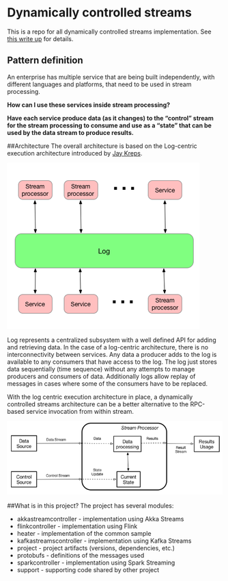 # Dynamically controlled streams

This is a repo for all dynamically controlled streams implementation. See [this write up](https://docs.google.com/document/d/11Kpja8YGd8jcYvwH_DjPgBjqBjH2jLARI5O9-mO7hJQ/edit?pli=1#) for details.

## Pattern definition
An enterprise has multiple service that are being built independently, with different languages and platforms, that need to be used in stream processing.

**How can I use these services inside stream processing?**

**Have each service produce data (as it changes) to the “control” stream for the stream processing to consume and use as a “state” that can be used by the data stream to produce results.** 

##Architecture
The overall architecture is based on the Log-centric execution architecture introduced by [Jay Kreps](https://engineering.linkedin.com/distributed-systems/log-what-every-software-engineer-should-know-about-real-time-datas-unifying).

![](images/LogDrivenArchitecture.png "Log driven execution")

Log represents a centralized subsystem with a well defined API for adding and retrieving data. In the case of a log-centric architecture, there is no interconnectivity between services. Any data a producer adds to the log is available to any consumers that have access to the log. The log just stores data sequentially (time sequence) without any attempts to manage producers and consumers of data. Additionally logs allow replay of messages in cases where some of the consumers have to be replaced.

With the log centric execution architecture in place, a dynamically controlled streams architecture can be a better alternative to the RPC-based service invocation from within stream.

![](images/DynamicallyControlledStreams.png "Dynamically controlled streams")

##What is in this project?
The project has several modules:
* akkastreamcontroller - implementation using Akka Streams
* flinkcontroller - implementation using Flink
* heater - implementation of the common sample
* kafkastreamscontroller - implementation using Kafka Streams
* project - project artifacts (versions, dependencies, etc.)
* protobufs - definitions of the messages used
* sparkcontroller - implementation using Spark Streaming
* support - supporting code shared by other project